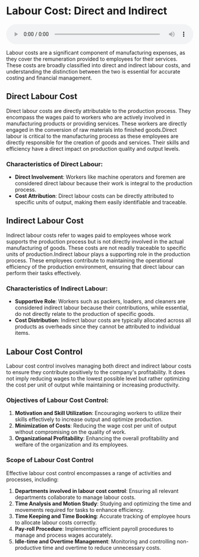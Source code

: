 # Labour Cost: Direct and Indirect

<audio controls style="width: 100%;">
  <source src="../../../../../audio/4th_sem/CMA/Unit-2 Material Cost, Labour Cost and Overheads/2.e Labour Cost - Direct and Indirect.mp3" type="audio/mpeg">
  Your browser does not support the audio element.
</audio>


Labour costs are a significant component of manufacturing expenses, as they cover the remuneration provided to employees for their services. These costs are broadly classified into direct and indirect labour costs, and understanding the distinction between the two is essential for accurate costing and financial management.

## Direct Labour Cost

Direct labour costs are directly attributable to the production process. They encompass the wages paid to workers who are actively involved in manufacturing products or providing services. These workers are directly engaged in the conversion of raw materials into finished goods.Direct labour is critical to the manufacturing process as these employees are directly responsible for the creation of goods and services. Their skills and efficiency have a direct impact on production quality and output levels.


### Characteristics of Direct Labour:
- **Direct Involvement**: Workers like machine operators and foremen are considered direct labour because their work is integral to the production process.
- **Cost Attribution**: Direct labour costs can be directly attributed to specific units of output, making them easily identifiable and traceable.

## Indirect Labour Cost

Indirect labour costs refer to wages paid to employees whose work supports the production process but is not directly involved in the actual manufacturing of goods. These costs are not readily traceable to specific units of production.Indirect labour plays a supporting role in the production process. These employees contribute to maintaining the operational efficiency of the production environment, ensuring that direct labour can perform their tasks effectively.


### Characteristics of Indirect Labour:
- **Supportive Role**: Workers such as packers, loaders, and cleaners are considered indirect labour because their contributions, while essential, do not directly relate to the production of specific goods.
- **Cost Distribution**: Indirect labour costs are typically allocated across all products as overheads since they cannot be attributed to individual items.


## Labour Cost Control

Labour cost control involves managing both direct and indirect labour costs to ensure they contribute positively to the company's profitability. It does not imply reducing wages to the lowest possible level but rather optimizing the cost per unit of output while maintaining or increasing productivity.

### Objectives of Labour Cost Control:
1. **Motivation and Skill Utilization**: Encouraging workers to utilize their skills effectively to increase output and optimize production.
2. **Minimization of Costs**: Reducing the wage cost per unit of output without compromising on the quality of work.
3. **Organizational Profitability**: Enhancing the overall profitability and welfare of the organization and its employees.

### Scope of Labour Cost Control

Effective labour cost control encompasses a range of activities and processes, including:

1. **Departments involved in labour cost control**: Ensuring all relevant departments collaborate to manage labour costs.
2. **Time Analysis and Motion Study**: Studying and optimizing the time and movements required for tasks to enhance efficiency.
3. **Time Keeping and Time Booking**: Accurate tracking of employee hours to allocate labour costs correctly.
4. **Pay-roll Procedure**: Implementing efficient payroll procedures to manage and process wages accurately.
5. **Idle-time and Overtime Management**: Monitoring and controlling non-productive time and overtime to reduce unnecessary costs.
